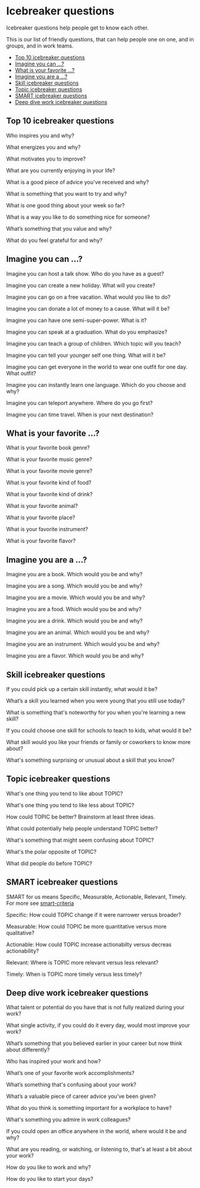 # Icebreaker questions

Icebreaker questions help people get to know each other.

This is our list of friendly questions, that can help people one on one, and in groups, and in work teams.

* [Top 10 icebreaker questions](#top-10-icebreaker-questions)
* [Imagine you can …?](#imagine-you-can)
* [What is your favorite …?](#what-is-your-favorite)
* [Imagine you are a …?](#imagine-you-are-a)
* [Skill icebreaker questions](#skill-icebreaker-questions)
* [Topic icebreaker questions](#topic-icebreaker-questions)
* [SMART icebreaker questions](#smart-icebreaker-questions)
* [Deep dive work icebreaker questions](#deep-dive-work-icebreaker-questions)


## Top 10 icebreaker questions

Who inspires you and why?

What energizes you and why?

What motivates you to improve?

What are you currently enjoying in your life?

What is a good piece of advice you've received and why?

What is something that you want to try and why?

What is one good thing about your week so far?

What is a way you like to do something nice for someone?

What’s something that you value and why?

What do you feel grateful for and why?


## Imagine you can …?

Imagine you can host a talk show. Who do you have as a guest?

Imagine you can create a new holiday. What will you create?

Imagine you can go on a free vacation. What would you like to do?

Imagine you can donate a lot of money to a cause. What will it be?

Imagine you can have one semi-super-power. What is it?

Imagine you can speak at a graduation. What do you emphasize? 

Imagine you can teach a group of children. Which topic will you teach?

Imagine you can tell your younger self one thing. What will it be?

Imagine you can get everyone in the world to wear one outfit for one day. What outfit?

Imagine you can instantly learn one language. Which do you choose and why?

Imagine you can teleport anywhere. Where do you go first?

Imagine you can time travel. When is your next destination?


## What is your favorite …?

What is your favorite book genre?

What is your favorite music genre?

What is your favorite movie genre?

What is your favorite kind of food?

What is your favorite kind of drink?

What is your favorite animal?

What is your favorite place?

What is your favorite instrument?

What is your favorite flavor?


## Imagine you are a …?

Imagine you are a book. Which would you be and why?

Imagine you are a song. Which would you be and why?

Imagine you are a movie. Which would you be and why?

Imagine you are a food. Which would you be and why?

Imagine you are a drink. Which would you be and why?

Imagine you are an animal. Which would you be and why?

Imagine you are an instrument. Which would you be and why?

Imagine you are a flavor. Which would you be and why?


## Skill icebreaker questions

If you could pick up a certain skill instantly, what would it be?

What’s a skill you learned when you were young that you still use today?

What is something that's noteworthy for you when you're learning a new skill?

If you could choose one skill for schools to teach to kids, what would it be?

What skill would you like your friends or family or coworkers to know more about?

What's something surprising or unusual about a skill that you know?


## Topic icebreaker questions

What's one thing you tend to like about TOPIC?

What's one thing you tend to like less about TOPIC?

How could TOPIC be better? Brainstorm at least three ideas.

What could potentially help people understand TOPIC better?

What's something that might seem confusing about TOPIC?

What's the polar opposite of TOPIC?

What did people do before TOPIC?


## SMART icebreaker questions

SMART for us means Specific, Measurable, Actionable, Relevant, Timely. For more see [smart-criteria](https://github.com/joelparkerhenderson/smart-criteria)

Specific: How could TOPIC change if it were narrower versus broader?

Measurable: How could TOPIC be more quantitative versus more qualitative?

Actionable: How could TOPIC increase actionabilty versus decreas actionability?

Relevant: Where is TOPIC more relevant versus less relevant? 

Timely: When is TOPIC more timely versus less timely?


## Deep dive work icebreaker questions

What talent or potential do you have that is not fully realized during your work?

What single activity, if you could do it every day, would most improve your work?

What’s something that you believed earlier in your career but now think about differently?

Who has inspired your work and how?

What’s one of your favorite work accomplishments?

What’s something that's confusing about your work?

What’s a valuable piece of career advice you’ve been given?

What do you think is something important for a workplace to have?

What's something you admire in work colleagues?

If you could open an office anywhere in the world, where would it be and why?

What are you reading, or watching, or listening to, that's at least a bit about your work?

How do you like to work and why?

How do you like to start your days?


